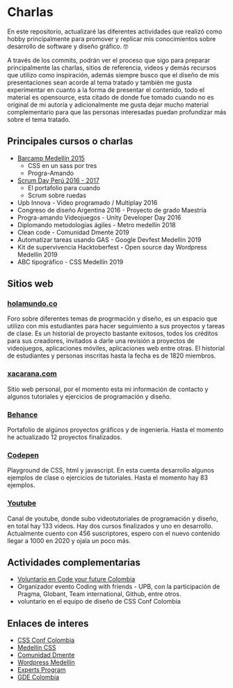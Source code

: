 # Charlas

En este repositorio, actualizaré las diferentes actividades que realizó como hobby principalmente para promover y replicar mis conocimientos sobre desarrollo de software y diseño gráfico. :nerd_face:

A través de los commits, podrán ver el proceso que sigo para preparar principalmente las charlas, sitios de referencia, videos y demás recursos que utilizo como inspiración, además siempre busco que el diseño de mis presentaciones sean acorde al tema tratado y también me gusta experimentar en cuanto a la forma de presentar el contenido, todo el material es opensource, esta citado de donde fue tomado cuando no es original de mi autoría y adicionalmente me gusta dejar mucho material complementario para que las personas interesadas puedan profundizar más sobre el tema tratado.

## Principales cursos o charlas  

- [Barcamp Medellín 2015](https://www.facebook.com/BarCampMedellin/)
    - CSS en un sass por tres  
    - Progra-Amando  
- [Scrum Day Perú 2016 - 2017](http://www.scrumdayperu.org)
    - El portafolio para cuando
    - Scrum sobre ruedas
- Upb Innova - Video programado / Multiplay 2016   
- Congreso de diseño Argentina 2016 - Proyecto de grado Maestría  
- Progra-amando Videojuegos  - Unity Developer Day 2016  
- Diplomando metodologías ágiles - Metro medellín 2018  
- Clean code - Comunidad Dmente 2019
- Automatizar tareas usando GAS - Google Devfest Medellín 2019
- Kit de supervivencia Hacktoberfest - Open source day Wordpress Medellín 2019
- ABC tipográfico - CSS Medellín 2019

## Sitios web

### [holamundo.co](http://www.holamundo.co)  

Foro sobre diferentes temas de progrmación y diseño, es un espacio que utilizo con mis estudiantes para hacer seguimiento a sus proyectos y tareas de clase. Es un historial de proyecto bastante exitosos, todos los créditos para sus creadores, invitados a darle una revisión a proyectos de videojuegos, aplicaciones móviles, aplicaciones web entre otras.
El historial de estudiantes y personas inscritas hasta la fecha es de 1820 miembros.

### [xacarana.com](http://www.xacarana.com)  

Sitio web personal, por el momento esta mi información de contacto y algunos tutoriales y ejercicios de programación y diseño.

### [Behance](https://www.behance.net/xaca)  

Portafolio de algúnos proyectos gráficos y de ingeniería. Hasta el momento he actualizado 12 proyectos finalizados.

### [Codepen](https://codepen.io/xaca)

Playground de CSS, html y javascript. En esta cuenta desarrollo algunos ejemplos de clase o ejercicios de tutoriales. Hasta el momento hay 83 ejemplos.

### [Youtube](https://www.youtube.com/mrruedalibre)

Canal de youtube, donde subo videotutoriales de programación y diseño, en total hay 133 videos. Hay dos cursos finalizados y uno en desarrollo. Actualmente cuento con 456 suscriptores, espero con el nuevo contenido llegar a 1000 en 2020 y ojala un poco más.

## Actividades complementarias

- [Voluntario en Code your future Colombia](https://medium.com/codeyourfutureco/presentando-code-your-future-colombia-bc4a75f7bfd5)  
- Organizador evento Coding with friends - UPB, con la participación de Pragma, Globant, Team international, Github, entre otros.  
- voluntario en el equipo de diseño de CSS Conf Colombia  

## Enlaces de interes

- [CSS Conf Colombia](https://cssconf.co/)  
- [Medellín CSS](https://www.meetup.com/es/medellincss/)  
- [Comunidad Dmente](https://www.meetup.com/es/Medellin-Human-Resources-Meetup/)    
- [Wordpress Medellín](https://www.meetup.com/es/WordPressMedellin/)    
- [Experts Program](https://developers.google.com/community/experts)  
- [GDE Colombia](https://medium.com/@jdjuan/conoce-los-google-developer-experts-de-colombia-371b9e73d438)  




